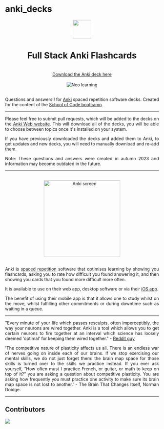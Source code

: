 # anki_decks

<div align="center">
  <img height="60" src="https://upload.wikimedia.org/wikipedia/commons/thumb/3/3d/Anki-icon.svg/1200px-Anki-icon.svg.png">
  <h1>Full Stack Anki Flashcards</h1>
  <br>
  <a href="https://ankiweb.net/shared/info/376600095?cb=1696104749579"> Download the Anki deck here </a>
  <br>
  <br>
  <img src="./images/learning.gif" alt="Neo learning">
  
  <br>
  <br>

</div>

<div style="text-align: justify;">

Questions and answers!! for [Anki](https://apps.ankiweb.net/) spaced repetition software decks. Created for the content of the [School of Code bootcamp](https://www.schoolofcode.co.uk/).

---

Please feel free to submit pull requests, which will be added to the decks on the [Anki Web website](https://ankiweb.net/shared/info/376600095?cb=1696104749579). This will download all of the decks, you will be able to choose between topics once it's installed on your system.

If you have previously downloaded the decks and added them to Anki, to get updates and new decks, you will need to manually download and re-add them.

Note: These questions and answers were created in autumn 2023 and information may become outdated in the future.

---
<br>
<div align="center">
<img src="./images/anki_screen.png" height="250px"  alt="Anki screen">
</div>
<br>

Anki is [spaced repetition](https://quantifiedself.com/blog/spaced-repetition-and-learning/) software that optimises learning by showing you flashcards, asking you to rate how difficult you found answering it, and then showing you cards that you found more difficult more often.

It is available to use on their web app, desktop software or via their [iOS app](https://apps.apple.com/us/app/ankimobile-flashcards/id373493387).

The benefit of using their mobile app is that it allows one to study whilst on the move, whilst fulfilling other commitments or during downtime such as waiting in a queue.

----

"Every minute of your life which passes resculpts, often imperceptibly, the way your neurons are wired together. Anki is a tool which allows you to get certain neurons to fire together at an interval which science has loosely deemed 'optimal' for keeping them wired together." - [Reddit guy](https://www.reddit.com/r/Anki/comments/171gwp3/its_not_retaining_information_its_sculpting_your/)

'The competitive nature of plasticity affects us all. There is an endless war of nerves going on inside each of our brains. If we stop exercising our mental skills, we do not just forget them: the brain map space for those skills is turned over to the skills we practice instead. If you ever ask yourself, “How often must I practice French, or guitar, or math to keep on top of it?” you are asking a question about competitive plasticity. You are asking how frequently you must practice one activity to make sure its brain map space is not lost to another.' - The Brain That Changes Itself, Norman Doidge.
</div>

---

## Contributors

<a href="https://github.com/calwoodford/anki_decks/graphs/contributors">
  <img src="https://contrib.rocks/image?repo=calwoodford/anki_decks" />
</a>
